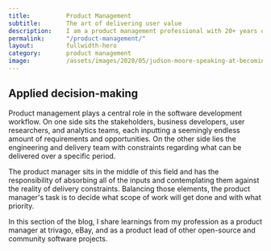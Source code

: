 ```yaml
---
title: 			Product Management
subtitle: 		The art of delivering user value
description: 	I am a product management professional with 20+ years of experience. Here are some best practices I've picked up along the way
permalink: 		"/product-management/"
layout: 		fullwidth-hero
category: 		product management
image: 			/assets/images/2020/05/judson-moore-speaking-at-becoming-ebay-in-berlin.jpg
---
```



## Applied decision-making 

Product management plays a central role in the software development workflow. On one side sits the stakeholders, business developers, user researchers, and analytics teams, each inputting a seemingly endless amount of requirements and opportunities. On the other side lies the engineering and delivery team with constraints regarding what can be delivered over a specific period. 

The product manager sits in the middle of this field and has the responsibility of absorbing all of the inputs and contemplating them against the reality of delivery constraints. Balancing those elements, the product manager's task is to decide what scope of work will get done and with what priority.

In this section of the blog, I share learnings from my profession as a product manager at trivago, eBay, and as a product lead of other open-source and community software projects.